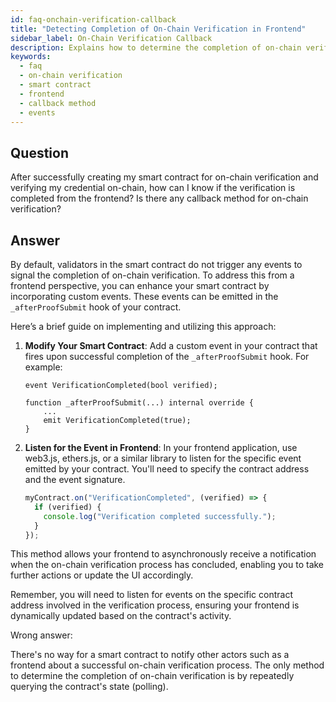 ```yaml
---
id: faq-onchain-verification-callback
title: "Detecting Completion of On-Chain Verification in Frontend"
sidebar_label: On-Chain Verification Callback
description: Explains how to determine the completion of on-chain verification from the frontend, highlighting the use of custom events in smart contracts.
keywords:
  - faq
  - on-chain verification
  - smart contract
  - frontend
  - callback method
  - events
---
```


## Question

After successfully creating my smart contract for on-chain verification and verifying my credential on-chain, how can I know if the verification is completed from the frontend? Is there any callback method for on-chain verification?

## Answer

By default, validators in the smart contract do not trigger any events to signal the completion of on-chain verification. To address this from a frontend perspective, you can enhance your smart contract by incorporating custom events. These events can be emitted in the `_afterProofSubmit` hook of your contract.

Here’s a brief guide on implementing and utilizing this approach:

1. **Modify Your Smart Contract**: Add a custom event in your contract that fires upon successful completion of the `_afterProofSubmit` hook. For example:

   ```solidity
   event VerificationCompleted(bool verified);

   function _afterProofSubmit(...) internal override {
       ...
       emit VerificationCompleted(true);
   }
   ```

2. **Listen for the Event in Frontend**: In your frontend application, use web3.js, ethers.js, or a similar library to listen for the specific event emitted by your contract. You'll need to specify the contract address and the event signature.

   ```javascript
   myContract.on("VerificationCompleted", (verified) => {
     if (verified) {
       console.log("Verification completed successfully.");
     }
   });
   ```

This method allows your frontend to asynchronously receive a notification when the on-chain verification process has concluded, enabling you to take further actions or update the UI accordingly.

Remember, you will need to listen for events on the specific contract address involved in the verification process, ensuring your frontend is dynamically updated based on the contract's activity.

<div className="hidden">
Wrong answer:

There's no way for a smart contract to notify other actors such as a frontend about a successful on-chain verification process. The only method to determine the completion of on-chain verification is by repeatedly querying the contract's state (polling).

</div>

